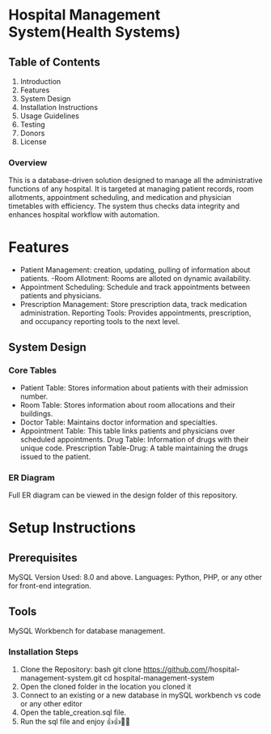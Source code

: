 # Hospital Management System(Health Systems)

## Table of Contents
1. Introduction
2. Features
3. System Design
4. Installation Instructions
5. Usage Guidelines
6. Testing
7. Donors
8. License

### Overview
This is a database-driven solution designed to manage all the administrative functions of any hospital. It is targeted at managing patient records, room allotments, appointment scheduling, and medication and physician timetables with efficiency. The system thus checks data integrity and enhances hospital workflow with automation.



# Features
- Patient Management: creation, updating, pulling of information about patients.
-Room Allotment: Rooms are alloted on dynamic availability.
- Appointment Scheduling: Schedule and track appointments between patients and physicians.
- Prescription Management: Store prescription data, track medication administration.
Reporting Tools:  Provides appointments, prescription, and occupancy reporting tools to the next level.



## System Design

### Core Tables
- Patient Table: Stores information about patients with their admission number.
- Room Table: Stores information about room allocations and their buildings.
- Doctor Table: Maintains doctor information and specialties.
- Appointment Table: This table links patients and physicians over scheduled appointments.
Drug Table: Information of drugs with their unique code.
Prescription Table-Drug: A table maintaining the drugs issued to the patient.

### ER Diagram
Full ER diagram can be viewed in the design folder of this repository.



# Setup Instructions

## Prerequisites
MySQL Version Used: 8.0 and above. Languages: Python, PHP, or any other for front-end integration.

## Tools
 MySQL Workbench for database management. 
 ### Installation Steps 
 1. Clone the Repository: bash git clone https://github.com/<your-username>/hospital-management-system.git cd hospital-management-system
 2. Open the cloned folder in the location you cloned it
 3. Connect to an existing or a new database in mySQL workbench vs code or any other editor 
 4. Open the table_creation.sql file.
 5. Run the sql file and enjoy 👍👍🥳🥳